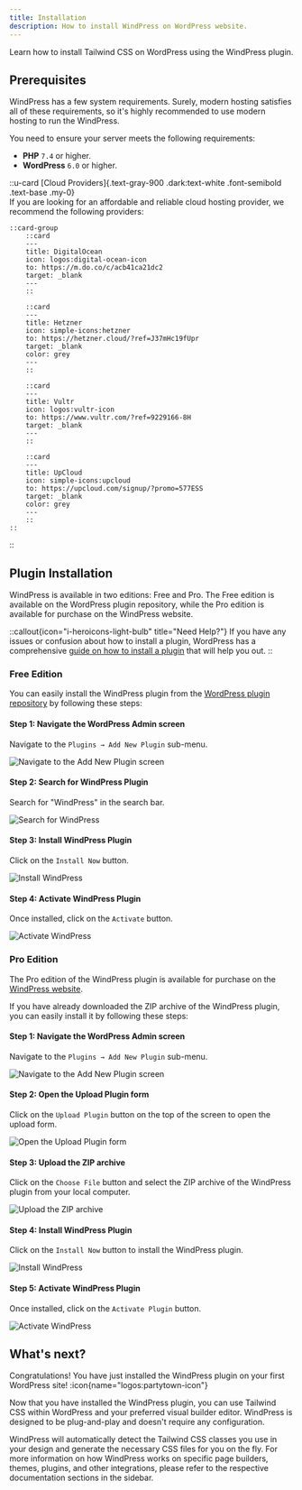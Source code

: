 ```yaml
---
title: Installation
description: How to install WindPress on WordPress website.
---
```


Learn how to install Tailwind CSS on WordPress using the WindPress plugin.

## Prerequisites

WindPress has a few system requirements. Surely, modern hosting satisfies all of these requirements, so it's highly recommended to use modern hosting to run the WindPress.

You need to ensure your server meets the following requirements:

- **PHP** `7.4` or higher.
- **WordPress** `6.0` or higher.

::u-card
[Cloud Providers]{.text-gray-900 .dark:text-white .font-semibold .text-base .my-0}<br />
If you are looking for an affordable and reliable cloud hosting provider, we recommend the following providers:

    ::card-group
        ::card
        ---
        title: DigitalOcean
        icon: logos:digital-ocean-icon
        to: https://m.do.co/c/acb41ca21dc2
        target: _blank
        ---
        ::

        ::card
        ---
        title: Hetzner
        icon: simple-icons:hetzner
        to: https://hetzner.cloud/?ref=J37mHc19fUpr
        target: _blank
        color: grey
        ---
        ::

        ::card
        ---
        title: Vultr
        icon: logos:vultr-icon
        to: https://www.vultr.com/?ref=9229166-8H
        target: _blank
        ---
        ::

        ::card
        ---
        title: UpCloud
        icon: simple-icons:upcloud
        to: https://upcloud.com/signup/?promo=577ESS
        target: _blank
        color: grey
        ---
        ::
    ::
::

## Plugin Installation

WindPress is available in two editions: Free and Pro. The Free edition is available on the WordPress plugin repository, while the Pro edition is available for purchase on the WindPress website.

::callout{icon="i-heroicons-light-bulb" title="Need Help?"}
If you have any issues or confusion about how to install a plugin, WordPress has a comprehensive [guide on how to install a plugin](https://wordpress.org/support/article/managing-plugins/#upload-via-wordpress-admin) that will help you out.
::

### Free Edition

You can easily install the WindPress plugin from the [WordPress plugin repository](https://wordpress.org/plugins/windpress/) by following these steps:

#### Step 1: Navigate the WordPress Admin screen

Navigate to the `Plugins → Add New Plugin` sub-menu.

![Navigate to the Add New Plugin screen](/img/content/installation/screenshot-1.png)

#### Step 2: Search for WindPress Plugin

Search for "WindPress" in the search bar.

![Search for WindPress](/img/content/installation/screenshot-2.png)

#### Step 3: Install WindPress Plugin

Click on the `Install Now` button.

![Install WindPress](/img/content/installation/screenshot-3.png)

#### Step 4: Activate WindPress Plugin

Once installed, click on the `Activate` button.

![Activate WindPress](/img/content/installation/screenshot-4.png)

### Pro Edition

The Pro edition of the WindPress plugin is available for purchase on the [WindPress website](/#pricing).

If you have already downloaded the ZIP archive of the WindPress plugin, you can easily install it by following these steps:

#### Step 1: Navigate the WordPress Admin screen

Navigate to the `Plugins → Add New Plugin` sub-menu.

![Navigate to the Add New Plugin screen](/img/content/installation/screenshot-1.png)

#### Step 2: Open the Upload Plugin form

Click on the `Upload Plugin` button on the top of the screen to open the upload form.

![Open the Upload Plugin form](/img/content/installation/screenshot-5.png)

#### Step 3: Upload the ZIP archive

Click on the `Choose File` button and select the ZIP archive of the WindPress plugin from your local computer.

![Upload the ZIP archive](/img/content/installation/screenshot-6.png)

#### Step 4: Install WindPress Plugin

Click on the `Install Now` button to install the WindPress plugin.

![Install WindPress](/img/content/installation/screenshot-7.png)

#### Step 5: Activate WindPress Plugin

Once installed, click on the `Activate Plugin` button.

![Activate WindPress](/img/content/installation/screenshot-8.png)

## What's next?

Congratulations! You have just installed the WindPress plugin on your first WordPress site! :icon{name="logos:partytown-icon"}

Now that you have installed the WindPress plugin, you can use Tailwind CSS within WordPress and your preferred visual builder editor.
WindPress is designed to be plug-and-play and doesn't require any configuration.

WindPress will automatically detect the Tailwind CSS classes you use in your design and generate the necessary CSS files for you on the fly. For more information on how WindPress works on specific page builders, themes, plugins, and other integrations, please refer to the respective documentation sections in the sidebar.